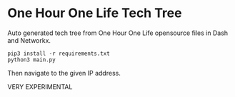 # One Hour One Life Tech Tree

Auto generated tech tree from One Hour One Life opensource files in Dash and Networkx.

```
pip3 install -r requirements.txt
python3 main.py
```

Then navigate to the given IP address.

VERY EXPERIMENTAL

